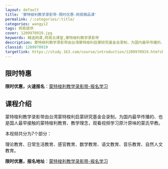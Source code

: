 ```yaml
---
layout: default
title: '蒙特梭利教学录影带-限时优惠-网易精品课'
permalink: /:categories/:title/
categories: wangyi2
tags: 网易提供
cover: 1209970919.jpg
keywords: 精选网课,网易云课堂,蒙特梭利教学录影带
description: 蒙特梭利教学录影带由台湾蒙特梭利启蒙研究基金会录制，为国内最早传播的、也是国人最早接触的蒙特梭利教育、教学理念，观看视频
classid: 1209970919
targetlink: https://study.163.com/course/introduction/1209970919.htm?share=1&shareId=1025206652&utm_campaign=share&utm_medium=iphoneShare&utm_source=&utm_u=1025206652
---
```


## 限时特惠

**限时优惠，火速报名**：[蒙特梭利教学录影带-报名学习](https://study.163.com/course/introduction/1209970919.htm?share=1&shareId=1025206652&utm_campaign=share&utm_medium=iphoneShare&utm_source=&utm_u=1025206652)

## 课程介绍

蒙特梭利教学录影带由台湾蒙特梭利启蒙研究基金会录制，为国内最早传播的、也是国人最早接触的蒙特梭利教育、教学理念，观看视频学习原汁原味的蒙氏早教。

本视频共分为7个部分：

理论教育、日常生活教育、感官教育、数学教育、语文教育、音乐教育、自然人文教育。

**限时优惠，报名地址**：[蒙特梭利教学录影带-报名学习](https://study.163.com/course/introduction/1209970919.htm?share=1&shareId=1025206652&utm_campaign=share&utm_medium=iphoneShare&utm_source=&utm_u=1025206652)

